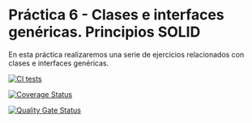 # Práctica 6 - Clases e interfaces genéricas. Principios SOLID

En esta práctica realizaremos una serie de ejercicios relacionados con clases e interfaces genéricas.

[![CI tests](https://github.com/ULL-ESIT-INF-DSI-2425/prct06-generics-solid-Sandroleonn/actions/workflows/ci.yml/badge.svg)](https://github.com/ULL-ESIT-INF-DSI-2425/prct06-generics-solid-Sandroleonn/actions/workflows/ci.yml)

[![Coverage Status](https://coveralls.io/repos/github/ULL-ESIT-INF-DSI-2425/prct06-generics-solid-Sandroleonn/badge.svg?branch=main)](https://coveralls.io/github/ULL-ESIT-INF-DSI-2425/prct06-generics-solid-Sandroleonn?branch=main)

[![Quality Gate Status](https://sonarcloud.io/api/project_badges/measure?project=ULL-ESIT-INF-DSI-2425_prct06-generics-solid-alu0101560250&metric=alert_status)](https://sonarcloud.io/summary/new_code?id=ULL-ESIT-INF-DSI-2425_prct06-generics-solid-alu0101560250)
